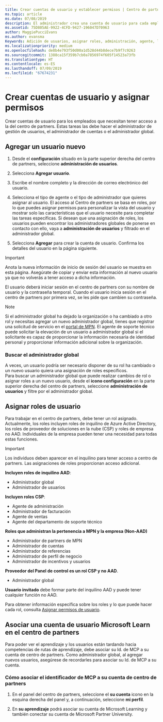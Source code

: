 ```yaml
---
title: Crear cuentas de usuario y establecer permisos | Centro de partners
ms.topic: article
ms.date: 07/08/2019
description: El administrador crea una cuenta de usuario para cada empleado del partner que necesite acceder al Centro de partners.
ms.assetid: 75D805AE-9922-4CFD-9427-196047D70963
author: MaggiePucciEvans
ms.author: evansma
Keywords: Adición de usuarios, asignar roles, administración, agente, los roles, permisos,
ms.localizationpriority: medium
ms.openlocfilehash: de8b4e793f50d00a1d528d44b8dece7b9f7c9263
ms.sourcegitcommit: 1388ca15f359b7cb0a7856974f605f14523a73fb
ms.translationtype: HT
ms.contentlocale: es-ES
ms.lasthandoff: 07/09/2019
ms.locfileid: "67674231"
---
```

# <a name="create-user-accounts-and-assign-permissions"></a>Crear cuentas de usuario y asignar permisos

Crear cuentas de usuario para los empleados que necesitan tener acceso a la del centro de partners. Estas tareas las debe hacer el administrador de gestión de usuarios, el administrador de cuentas o el administrador global. 


## <a name="add-a-new-user"></a>Agregar un usuario nuevo

1. Desde el **configuración** situado en la parte superior derecha del centro de partners, seleccione **administración de usuarios**.

2.  Selecciona **Agregar usuario**.

3.  Escribe el nombre completo y la dirección de correo electrónico del usuario.

4.  Selecciona el tipo de agente o el tipo de administrador que quieres asignar al usuario. El acceso al Centro de partners se basa en roles, por lo que puedes asignar permisos para personalizar la vista del usuario y mostrar solo las características que el usuario necesite para completar las tareas específicas.  Si desean que una asignación de roles, los usuarios pueden encontrar los administradores globales de ponerse en contacto con ello, vaya a **administración de usuarios** y filtrado en el administrador global.

5.  Selecciona **Agregar** para crear la cuenta de usuario. Confirma los detalles del usuario en la página siguiente.

> [!IMPORTANT]  
> Anota la nueva información de inicio de sesión del usuario se muestra en esta página. Asegúrate de copiar y enviar esta información al nuevo usuario ya que no volverás a tener acceso a dicha información. 

El usuario deberá iniciar sesión en el centro de partners con su nombre de usuario y la contraseña temporal. Cuando el usuario inicia sesión en el centro de partners por primera vez, se les pide que cambien su contraseña. 

> [!NOTE]  
>  Si el administrador global ha dejado la organización o ha cambiado a otro rol y necesitas agregar un nuevo administrador global, tienes que registrar una solicitud de servicio en el [portal de MPN](https://partner.microsoft.com/support). El agente de soporte técnico puede solicitar la elevación de un usuario a administrador global si el solicitante es capaz de proporcionar la información necesaria de identidad personal y proporcionar información adicional sobre la organización.

### <a name="find-your-global-admin"></a>Buscar el administrador global

A veces, un usuario podría ser necesario disponer de su rol ha cambiado o un nuevo usuario quiera una asignación de roles específicos.  
Para buscar un administrador global que puede realizar cambios de rol o asignar roles a un nuevo usuario, desde el **icono configuración** en la parte superior derecha del centro de partners, seleccione **administración de usuarios** y filtre por el administrador global. 

## <a name="assign-user-roles"></a>Asignar roles de usuario

Para trabajar en el centro de partners, debe tener un rol asignado.  Actualmente, los roles incluyen roles de inquilino de Azure Active Directory, los roles de proveedor de soluciones en la nube (CSP) y roles de empresa no AAD. Individuales de la empresa pueden tener una necesidad para todas estas funciones.

>[!Important]
>Los individuos deben aparecer en el inquilino para tener acceso a centro de partners. Las asignaciones de roles proporcionan acceso adicional.


**Incluyen roles de inquilino AAD**:
- Administrador global
- Administrador de usuarios

**Incluyen roles CSP**:
- Agente de administración
- Administrador de facturación
- Agente de ventas
- Agente del departamento de soporte técnico

**Roles que administran la pertenencia a MPN y la empresa (Non-AAD)**
- Administrador de partners de MPN
- Administrador de cuentas
- Administrador de referencias
- Administrador de perfil de negocio
- Administrador de incentivos y usuarios

**Proveedor del Panel de control es un rol CSP y no AAD**.
- Administrador global

**Usuario invitado** debe formar parte del inquilino AAD y puede tener cualquier función no AAD.

Para obtener información específica sobre los roles y lo que puede hacer cada rol, consulta [Asignar permisos de usuario](permissions-overview.md).

## <a name="associate-a-users-microsoft-learn-account-in-partner-center"></a>Asociar una cuenta de usuario Microsoft Learn en el centro de partners

Para poder ver el aprendizaje y los usuarios están tardando hacia competencias de rutas de aprendizaje, debe asociar su Id. de MCP a su cuenta de centro de partners. Como administrador global, al agregar nuevos usuarios, asegúrese de recordarles para asociar su Id. de MCP a su cuenta. 

### <a name="how-to-associate-your-mcp-id-to-your-partner-center-account"></a>Cómo asociar el identificador de MCP a su cuenta de centro de partners

1. En el panel del centro de partners, seleccione el **su cuenta** icono en la esquina derecha del panel y, a continuación, seleccione **mi perfil**.

2. En **su aprendizaje** podrá asociar su cuenta de Microsoft Learning y también conectar su cuenta de Microsoft Partner University.








